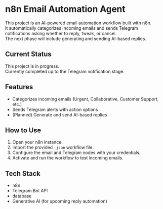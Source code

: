 # n8n Email Automation Agent

This project is an AI-powered email automation workflow built with n8n.  
It automatically categorizes incoming emails and sends Telegram notifications asking whether to reply, tweak, or cancel.  
The next phase will include generating and sending AI-based replies.

## Current Status
This project is in progress.  
Currently completed up to the Telegram notification stage.

## Features
- Categorizes incoming emails (Urgent, Collaborative, Customer Support, etc.)
- Sends Telegram alerts with action options
- (Planned) Generate and send AI-based replies

## How to Use
1. Open your n8n instance.
2. Import the provided `.json` workflow file.
3. Configure the email and Telegram nodes with your credentials.
4. Activate and run the workflow to test incoming emails.

## Tech Stack
- n8n
- Telegram Bot API
- database
- Generative AI (for upcoming reply automation)
